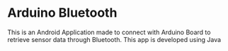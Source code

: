 # Arduino Bluetooth
This is an Android Application made to connect with Arduino Board to retrieve sensor data through Bluetooth.
This app is developed using Java
